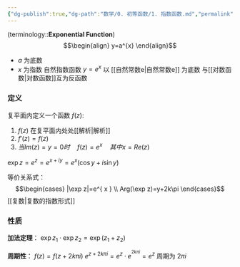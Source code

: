 ```yaml
---
{"dg-publish":true,"dg-path":"数学/0. 初等函数/1. 指数函数.md","permalink":"/数学/0. 初等函数/1. 指数函数/","dgPassFrontmatter":true,"noteIcon":"","created":"2024-05-21T15:20:28.265+08:00","updated":"2025-04-14T17:56:04.297+08:00"}
---
```


(terminology::**Exponential Function**)
$$\begin{align}
y=a^{x}
\end{align}$$
- $a$ 为底数
- $x$ 为指数
自然指数函数  $y=e^{ x }$   以 [[自然常数e\|自然常数e]] 为底数
与[[对数函数\|对数函数]]互为反函数

### 定义
复平面内定义一个函数 $f(z)$:
1.  $f(z)$ 在复平面内处处[[解析\|解析]] 
2. $f'(z)=f(z)$
3. $当Im(z)=y=0时 \quad f (z)=e^{ x }\quad 其中x=Re(z)$

$\exp z=e^{z}= e^{ x+iy }=e^{ x }(\cos y+i\sin y)$

等价关系式：
$$\begin{cases}
|\exp z|=e^{ x } \\
Arg(\exp z)=y+2k\pi
\end{cases}$$
[[复数\|复数的指数形式]]

### 性质
**加法定理**：
$\exp z_{1}\cdot\exp z_{2}=\exp(z_{1}+z_{2})$

**周期性**：
$f(z)=f(z+2k\pi i)$
$e^{ z+2k\pi i }=e^{ z }\cdot e^{ ^{2k\pi i} }=e^{ z }$
周期为 $2\pi i$


